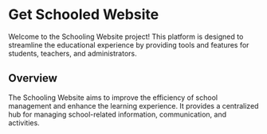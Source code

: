 # Get Schooled Website

Welcome to the Schooling Website project! This platform is designed to streamline the educational experience by providing tools and features for students, teachers, and administrators.
## Overview

The Schooling Website aims to improve the efficiency of school management and enhance the learning experience. It provides a centralized hub for managing school-related information, communication, and activities.



